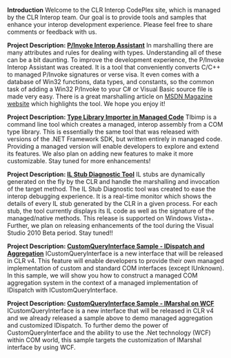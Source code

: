 **Introduction**
Welcome to the CLR Interop CodePlex site, which is managed by the CLR Interop team. Our goal is to provide tools and samples that enhance your interop development experience. Please feel free to share comments or feedback with us. 

**Project Description: [P/Invoke Interop Assistant](http://www.codeplex.com/clrinterop/Release/ProjectReleases.aspx?ReleaseId=14120)**
In marshalling there are many attributes and rules for dealing with types. Understanding all of these can be a bit daunting. To improve the development experience, the P/Invoke Interop Assistant was created. It is a tool that conveniently converts C/C++ to managed P/Invoke signatures or verse visa. It even comes with a database of Win32 functions, data types, and constants, so the common task of adding a Win32 P/Invoke to your C# or Visual Basic source file is made very easy. There is a great marshalling article on [MSDN Magazine website](http://msdn.microsoft.com/en-us/magazine/cc164193.aspx) which highlights the tool. We hope you enjoy it!

**Project Description: [Type Library Importer in Managed Code](http://www.codeplex.com/clrinterop/Release/ProjectReleases.aspx?ReleaseId=17579)** 
Tlbimp is a command line tool which creates a managed, interop assembly from a COM type library. This is essentially the same tool that was released with versions of the .NET Framework SDK, but written entirely in managed code. Providing a managed version will enable developers to explore and extend its features. We also plan on adding new features to make it more customizable. Stay tuned for more enhancements!

**Project Description: [IL Stub Diagnostic Tool](http://clrinterop.codeplex.com/Release/ProjectReleases.aspx?ReleaseId=29745)**
IL stubs are dynamically generated on the fly by the CLR and handle the marshalling and invocation of the target method. The IL Stub Diagnostic tool was created to ease the interop debugging experience. It is a real-time monitor which shows the details of every IL stub generated by the CLR in a given process. For each stub, the tool currently displays its IL code as well as the signature of the managed/native methods. This release is supported on Windows Vista+. Further, we plan on releasing enhancements of the tool during the Visual Studio 2010 Beta period. Stay tuned!!

**Project Description: [CustomQueryInterface Sample - IDispatch and Aggregation](http://clrinterop.codeplex.com/Release/ProjectReleases.aspx?ReleaseId=32350)**
ICustomQueryInterface is a new interface that will be released in CLR v4. This feature will enable developers to provide their own managed implementation of custom and standard COM interfaces (except IUnknown). In this sample, we will show you how to construct a managed COM aggregation system in the context of a managed implementation of IDispatch with ICustomQueryInterface.

**Project Description: [CustomQueryInterface Sample -  IMarshal on WCF](http://clrinterop.codeplex.com/Release/ProjectReleases.aspx?ReleaseId=35739)**
ICustomQueryInterface is a new interface that will be released in CLR v4 and we already released a sample above to demo managed aggregation and customized IDispatch. To further demo the power of CustomQueryInterface and the ability to use the .Net technology (WCF) within COM world, this sample targets the customization of IMarshal interface by using WCF.
